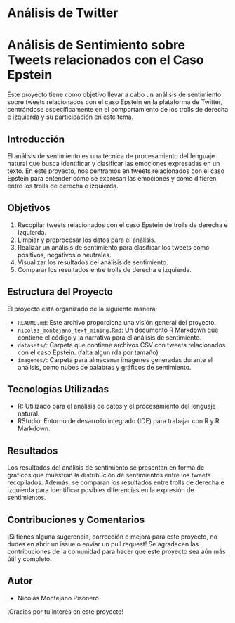 # Análisis de Twitter
# Análisis de Sentimiento sobre Tweets relacionados con el Caso Epstein

Este proyecto tiene como objetivo llevar a cabo un análisis de sentimiento sobre tweets relacionados con el caso Epstein en la plataforma de Twitter, centrándose específicamente en el comportamiento de los trolls de derecha e izquierda y su participación en este tema.

## Introducción

El análisis de sentimiento es una técnica de procesamiento del lenguaje natural que busca identificar y clasificar las emociones expresadas en un texto. En este proyecto, nos centramos en tweets relacionados con el caso Epstein para entender cómo se expresan las emociones y cómo difieren entre los trolls de derecha e izquierda.

## Objetivos

1. Recopilar tweets relacionados con el caso Epstein de trolls de derecha e izquierda.
2. Limpiar y preprocesar los datos para el análisis.
3. Realizar un análisis de sentimiento para clasificar los tweets como positivos, negativos o neutrales.
4. Visualizar los resultados del análisis de sentimiento.
5. Comparar los resultados entre trolls de derecha e izquierda.

## Estructura del Proyecto

El proyecto está organizado de la siguiente manera:

- `README.md`: Este archivo proporciona una visión general del proyecto.
- `nicolas_montejano_text_mining.Rmd`: Un documento R Markdown que contiene el código y la narrativa para el análisis de sentimiento.
- `datasets/`: Carpeta que contiene archivos CSV con tweets relacionados con el caso Epstein. (falta algun rda por tamaño)
- `imagenes/`: Carpeta para almacenar imágenes generadas durante el análisis, como nubes de palabras y gráficos de sentimiento.

## Tecnologías Utilizadas

- R: Utilizado para el análisis de datos y el procesamiento del lenguaje natural.
- RStudio: Entorno de desarrollo integrado (IDE) para trabajar con R y R Markdown.

## Resultados

Los resultados del análisis de sentimiento se presentan en forma de gráficos que muestran la distribución de sentimientos entre los tweets recopilados. Además, se comparan los resultados entre trolls de derecha e izquierda para identificar posibles diferencias en la expresión de sentimientos.

## Contribuciones y Comentarios

¡Si tienes alguna sugerencia, corrección o mejora para este proyecto, no dudes en abrir un issue o enviar un pull request! Se agradecen las contribuciones de la comunidad para hacer que este proyecto sea aún más útil y completo.

## Autor

- Nicolás Montejano Pisonero

¡Gracias por tu interés en este proyecto!
